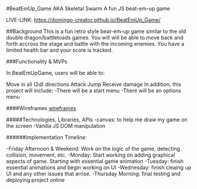 #BeatEmUp_Game AKA Skeletal Swarm
A fun JS beat-em-up game

LIVE-LINK: https://domingo-creator.github.io/BeatEmUp_Game/

##Background This is a fun retro style beat-em-up game similar to the old double dragon/battletoads games. You will will be able to move back and forth accross the stage and battle with the incoming enemies. You have a limited health bar and your score is tracked.

###Functionality & MVPs

In BeatEmUpGame, users will be able to:

Move in all (2d) directions
Attack
Jump
Receive damage
In addition, this project will include: -There will be a start menu -There will be an options menu

####Wireframes
[wireframes](https://wireframe.cc/i5caUj)

#####Technologies, Libraries, APIs -canvas: to help me draw my game on the screen -Vanilla JS DOM manipulation

######Implementation Timeline:

-Friday Afternoon & Weekend: Work on the logic of the game, detecting collision, movement, etc. 
-Monday: Start working on adding graphical aspects of game. Starting with essential game animation 
-Tuesday: finish essential animations and begin working on UI 
-Wednesday: finish cleaing up UI and any other issues that arrise.
-Thursday Morning: final testing and deploying project online
